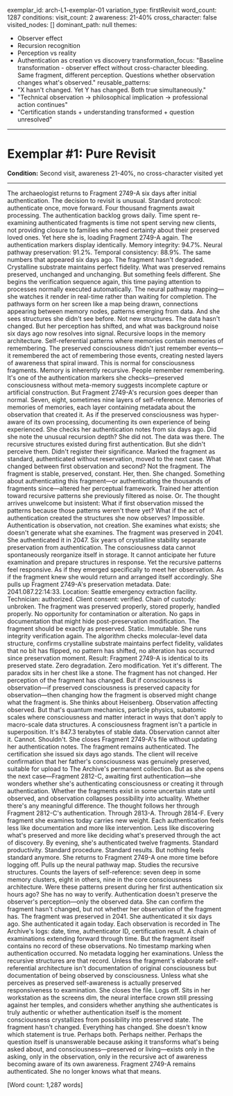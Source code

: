 exemplar_id: arch-L1-exemplar-01
variation_type: firstRevisit
word_count: 1287
conditions:
  visit_count: 2
  awareness: 21-40%
  cross_character: false
  visited_nodes: []
  dominant_path: null
themes:
  - Observer effect
  - Recursion recognition  
  - Perception vs reality
  - Authentication as creation vs discovery
transformation_focus: "Baseline transformation - observer effect without cross-character bleeding. Same fragment, different perception. Questions whether observation changes what's observed."
reusable_patterns:
  - "X hasn't changed. Yet Y has changed. Both true simultaneously."
  - "Technical observation → philosophical implication → professional action continues"
  - "Certification stands + understanding transformed + question unresolved"
---

# Exemplar #1: Pure Revisit

**Condition:** Second visit, awareness 21-40%, no cross-character visited yet

---
The archaeologist returns to Fragment 2749-A six days after initial authentication.
The decision to revisit is unusual. Standard protocol: authenticate once, move forward. Four thousand fragments await processing. The authentication backlog grows daily. Time spent re-examining authenticated fragments is time not spent serving new clients, not providing closure to families who need certainty about their preserved loved ones.
Yet here she is, loading Fragment 2749-A again.
The authentication markers display identically. Memory integrity: 94.7%. Neural pathway preservation: 91.2%. Temporal consistency: 88.9%. The same numbers that appeared six days ago. The fragment hasn't degraded. Crystalline substrate maintains perfect fidelity. What was preserved remains preserved, unchanged and unchanging.
But something feels different.
She begins the verification sequence again, this time paying attention to processes normally executed automatically. The neural pathway mapping—she watches it render in real-time rather than waiting for completion. The pathways form on her screen like a map being drawn, connections appearing between memory nodes, patterns emerging from data.
And she sees structures she didn't see before.
Not new structures. The data hasn't changed. But her perception has shifted, and what was background noise six days ago now resolves into signal. Recursive loops in the memory architecture. Self-referential patterns where memories contain memories of remembering. The preserved consciousness didn't just remember events—it remembered the act of remembering those events, creating nested layers of awareness that spiral inward.
This is normal for consciousness fragments. Memory is inherently recursive. People remember remembering. It's one of the authentication markers she checks—preserved consciousness without meta-memory suggests incomplete capture or artificial construction.
But Fragment 2749-A's recursion goes deeper than normal. Seven, eight, sometimes nine layers of self-reference. Memories of memories of memories, each layer containing metadata about the observation that created it. As if the preserved consciousness was hyper-aware of its own processing, documenting its own experience of being experienced.
She checks her authentication notes from six days ago. Did she note the unusual recursion depth?
She did not.
The data was there. The recursive structures existed during first authentication. But she didn't perceive them. Didn't register their significance. Marked the fragment as standard, authenticated without reservation, moved to the next case.
What changed between first observation and second?
Not the fragment. The fragment is stable, preserved, constant.
Her, then. She changed. Something about authenticating this fragment—or authenticating the thousands of fragments since—altered her perceptual framework. Trained her attention toward recursive patterns she previously filtered as noise.
Or.
The thought arrives unwelcome but insistent: What if first observation missed the patterns because those patterns weren't there yet? What if the act of authentication created the structures she now observes?
Impossible. Authentication is observation, not creation. She examines what exists; she doesn't generate what she examines. The fragment was preserved in 2041. She authenticated it in 2047. Six years of crystalline stability separate preservation from authentication. The consciousness data cannot spontaneously reorganize itself in storage. It cannot anticipate her future examination and prepare structures in response.
Yet the recursive patterns feel responsive. As if they emerged specifically to meet her observation. As if the fragment knew she would return and arranged itself accordingly.
She pulls up Fragment 2749-A's preservation metadata. Date: 2041.087.22:14:33. Location: Seattle emergency extraction facility. Technician: authorized. Client consent: verified. Chain of custody: unbroken. The fragment was preserved properly, stored properly, handled properly. No opportunity for contamination or alteration. No gaps in documentation that might hide post-preservation modification.
The fragment should be exactly as preserved. Static. Immutable.
She runs integrity verification again. The algorithm checks molecular-level data structure, confirms crystalline substrate maintains perfect fidelity, validates that no bit has flipped, no pattern has shifted, no alteration has occurred since preservation moment.
Result: Fragment 2749-A is identical to its preserved state. Zero degradation. Zero modification.
Yet it's different.
The paradox sits in her chest like a stone. The fragment has not changed. Her perception of the fragment has changed. But if consciousness is observation—if preserved consciousness is preserved capacity for observation—then changing how the fragment is observed might change what the fragment is.
She thinks about Heisenberg. Observation affecting observed. But that's quantum mechanics, particle physics, subatomic scales where consciousness and matter interact in ways that don't apply to macro-scale data structures. A consciousness fragment isn't a particle in superposition. It's 847.3 terabytes of stable data. Observation cannot alter it.
Cannot.
Shouldn't.
She closes Fragment 2749-A's file without updating her authentication notes. The fragment remains authenticated. The certification she issued six days ago stands. The client will receive confirmation that her father's consciousness was genuinely preserved, suitable for upload to The Archive's permanent collection.
But as she opens the next case—Fragment 2812-C, awaiting first authentication—she wonders whether she's authenticating consciousness or creating it through authentication. Whether the fragments exist in some uncertain state until observed, and observation collapses possibility into actuality.
Whether there's any meaningful difference.
The thought follows her through Fragment 2812-C's authentication. Through 2813-A. Through 2814-F. Every fragment she examines today carries new weight. Each authentication feels less like documentation and more like intervention. Less like discovering what's preserved and more like deciding what's preserved through the act of discovery.
By evening, she's authenticated twelve fragments. Standard productivity. Standard procedure. Standard results.
But nothing feels standard anymore.
She returns to Fragment 2749-A one more time before logging off. Pulls up the neural pathway map. Studies the recursive structures. Counts the layers of self-reference: seven deep in some memory clusters, eight in others, nine in the core consciousness architecture.
Were these patterns present during her first authentication six hours ago? She has no way to verify. Authentication doesn't preserve the observer's perception—only the observed data. She can confirm the fragment hasn't changed, but not whether her observation of the fragment has.
The fragment was preserved in 2041. She authenticated it six days ago. She authenticated it again today. Each observation is recorded in The Archive's logs: date, time, authenticator ID, certification result. A chain of examinations extending forward through time.
But the fragment itself contains no record of these observations. No timestamp marking when authentication occurred. No metadata logging her examinations.
Unless the recursive structures are that record. Unless the fragment's elaborate self-referential architecture isn't documentation of original consciousness but documentation of being observed by consciousness. Unless what she perceives as preserved self-awareness is actually preserved responsiveness to examination.
She closes the file.
Logs off.
Sits in her workstation as the screens dim, the neural interface crown still pressing against her temples, and considers whether anything she authenticates is truly authentic or whether authentication itself is the moment consciousness crystallizes from possibility into preserved state.
The fragment hasn't changed.
Everything has changed.
She doesn't know which statement is true.
Perhaps both.
Perhaps neither.
Perhaps the question itself is unanswerable because asking it transforms what's being asked about, and consciousness—preserved or living—exists only in the asking, only in the observation, only in the recursive act of awareness becoming aware of its own awareness.
Fragment 2749-A remains authenticated.
She no longer knows what that means.

[Word count: 1,287 words]